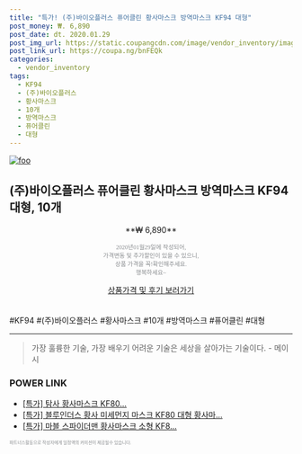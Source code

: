 ```yaml
--- 
title: "특가! (주)바이오플러스 퓨어클린 황사마스크 방역마스크 KF94 대형" 
post_money: ₩. 6,890 
post_date: dt. 2020.01.29 
post_img_url: https://static.coupangcdn.com/image/vendor_inventory/images/2018/03/27/18/0/a1b53d92-8161-402d-9710-be9963edfc70.jpg 
post_link_url: https://coupa.ng/bnFEQk 
categories: 
  - vendor_inventory 
tags: 
  - KF94 
  - (주)바이오플러스 
  - 황사마스크 
  - 10개 
  - 방역마스크 
  - 퓨어클린 
  - 대형 
--- 
```

[![foo](https://static.coupangcdn.com/image/vendor_inventory/images/2018/03/27/18/0/a1b53d92-8161-402d-9710-be9963edfc70.jpg)](https://coupa.ng/bnFEQk) 

## (주)바이오플러스 퓨어클린 황사마스크 방역마스크 KF94 대형, 10개 
<p style="text-align: center;">**₩ 6,890**</p> 
<p style="text-align: center;"><span style="color: #898c8f; font-family: Georgia,Times,serif; font-size: 0.75em;">2020년01월29일에 작성되어, <br>가격변동 및 추가할인이 있을 수 있으니,<br> 상품 가격을 꼭!확인해주세요.<br>행복하세요~</span> 
</p>	 
<div markdown="0" style="text-align: center;"><a href="https://coupa.ng/bnFEQk" class="btn btn--success">상품가격 및 후기 보러가기</a></div> 
<br><br> 
  #KF94 #(주)바이오플러스 #황사마스크 #10개 #방역마스크 #퓨어클린 #대형 
<hr> 

> 가장 훌륭한 기술, 가장 배우기 어려운 기술은 세상을 살아가는 기술이다. - 메이시 


### POWER LINK

* <a href="https://blog.naver.com/sakai111/221790795970" target="_blank">[특가] 탐사 황사마스크 KF80...</a>
* <a href="https://blog.naver.com/an0733/221789717457" target="_blank">[특가] 블루인더스 황사 미세먼지 마스크 KF80 대형 황사마...</a>
* <a href="https://blog.naver.com/sakai111/221790200349" target="_blank">[특가] 마블 스파이더맨 황사마스크 소형 KF8...</a>

<span style="color: #898c8f; font-family: Georgia,Times,serif; font-size: 0.55em;">파트너스활동으로 작성자에게 일정액의 커미션이 제공될수 있습니다.</span> 
